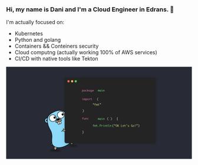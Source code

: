 ### Hi, my name is Dani and I'm a Cloud Engineer in Edrans. 🤙

I'm actually focused on:
- Kubernetes
- Python and golang
- Containers && Conteiners security
- Cloud computng (actually working 100% of AWS services)
- CI/CD with native tools like Tekton

![Golang](/img/golang.png)
